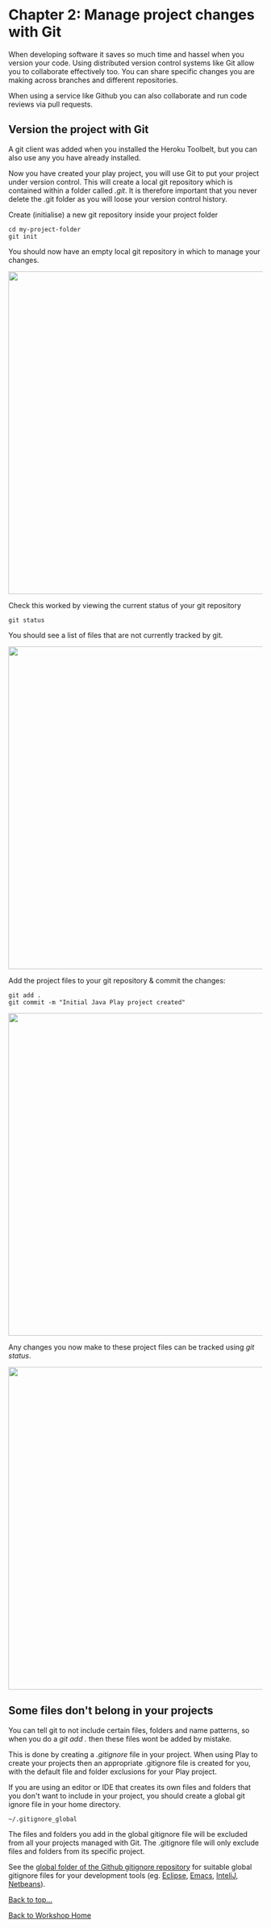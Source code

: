 <link href="index.css" rel="stylesheet" type="text/css">

# <a id="top">Chapter 2: Manage project changes with Git</a>

  When developing software it saves so much time and hassel when you version your code.  Using distributed version control systems like Git allow you to collaborate effectively too.  You can share specific changes you are making across branches and different repositories.  
  
  When using a service like Github you can also collaborate and run code reviews via pull requests.
  

## Version the project with Git

  A git client was added when you installed the Heroku Toolbelt, but you can also use any you have already installed.  
  
  Now you have created your play project, you will use Git to put your project under version control.  This will create a local git repository which is contained within a folder called *.git*.  It is therefore important that you never delete the .git folder as you will loose your version control history.

  Create (initialise) a new git repository inside your project folder

    cd my-project-folder
    git init

  You should now have an empty local git repository in which to manage your changes.  

<a href="images/02x01-create-local-git-repository.png"><img src="images/02x01-create-local-git-repository.png" width="640"></a>

  Check this worked by viewing the current status of your git repository

    git status

 You should see a list of files that are not currently tracked by git.

<a href="images/02x02-git-status-of-project.png"><img src="images/02x02-git-status-of-project.png" width="640"></a>


  Add the project files to your git repository & commit the changes:

    git add .
    git commit -m "Initial Java Play project created"


<a href="images/02x03-git-add-git-status.png"><img src="images/02x03-git-add-git-status.png" width="640"></a>


  
  Any changes you now make to these project files can be tracked using *git status*.


<a href="images/02x04-git-commit.png"><img src="images/02x04-git-commit.png" width="640"></a>


## Some files don't belong in your projects

  You can tell git to not include certain files, folders and name patterns, so when you do a *git add .* then these files wont be added by mistake.
  
  This is done by creating a *.gitignore* file in your project.  When using Play to create your projects then an appropriate .gitignore file is created for you, with the default file and folder exclusions for your Play project.
  
  If you are using an editor or IDE that creates its own files and folders that you don't want to include in your project, you should create a global git ignore file in your home directory.
  
    ~/.gitignore_global

  The files and folders you add in the global gitignore file will be excluded from all your projects managed with Git.  The .gitignore file will only exclude files and folders from its specific project.
  
  See the [global folder of the Github gitignore repository](https://github.com/github/gitignore/tree/master/Global) for suitable global gitignore files for your development tools (eg. [Eclipse](https://github.com/github/gitignore/blob/master/Global/Eclipse.gitignore), [Emacs](https://github.com/github/gitignore/blob/master/Global/Emacs.gitignore), [InteliJ](https://github.com/github/gitignore/blob/master/Global/IntelliJ.gitignore), [Netbeans](https://github.com/github/gitignore/blob/master/Global/NetBeans.gitignore)).


[Back to top...](#top)

[Back to Workshop Home](/index.html)




